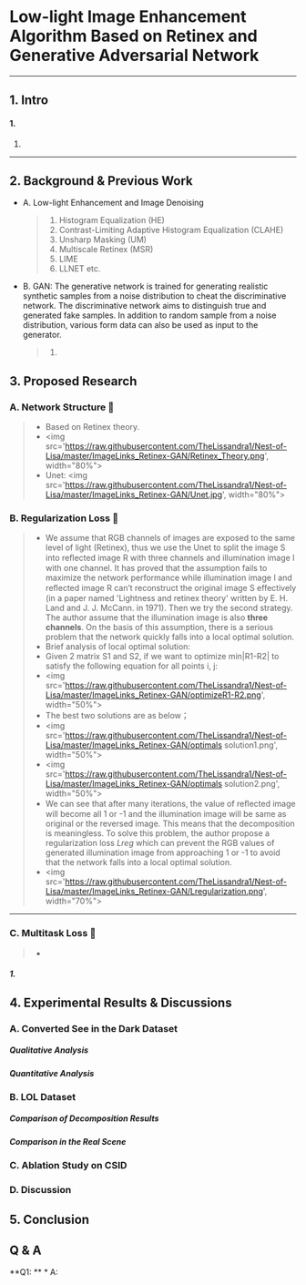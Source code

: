 # Low-light Image Enhancement Algorithm Based on Retinex and Generative Adversarial Network
* * *
## 1. Intro
#### 1. 
   1.

* * * 
## 2. Background & Previous Work
* A. Low-light Enhancement and Image Denoising
  > 1. Histogram Equalization (HE)
  > 2. Contrast-Limiting Adaptive Histogram Equalization (CLAHE)
  > 3. Unsharp Masking (UM)
  > 4. Multiscale Retinex (MSR)
  > 5. LIME
  > 6. LLNET etc.
* B. GAN: The generative network is trained for generating realistic synthetic samples from a noise distribution to cheat the discriminative network. The discriminative network aims to distinguish true and generated fake samples. In addition to random sample from a noise distribution, various form data can also be used as input to the generator.
  > 1. 

## 3. Proposed Research
### A. Network Structure  💜
   > * Based on Retinex theory.
   > * <img src='https://raw.githubusercontent.com/TheLissandra1/Nest-of-Lisa/master/ImageLinks_Retinex-GAN/Retinex_Theory.png', width="80%">
   > * Unet: 
   >   <img src='https://raw.githubusercontent.com/TheLissandra1/Nest-of-Lisa/master/ImageLinks_Retinex-GAN/Unet.jpg', width="80%">
   
### B. Regularization Loss 💜
   > * We assume that RGB channels of images are exposed to the same level of light (Retinex), thus we use the Unet to split the image S into reﬂected image R with three channels and illumination image I with one channel. It has proved that the assumption fails to maximize the network performance while illumination image I and reﬂected image R can’t reconstruct the original image S effectively (in a paper named 'Lightness and retinex theory' written by E. H. Land and J. J. McCann. in 1971). Then we try the second strategy. The author assume that the illumination image is also **three channels**. On the basis of this assumption, there is a serious problem that the network quickly falls into a local optimal solution. 
   > * Brief analysis of local optimal solution:
   > * Given 2 matrix S1 and S2, if we want to optimize min|R1-R2| to satisfy the following equation for all points i, j:
   > * <img src='https://raw.githubusercontent.com/TheLissandra1/Nest-of-Lisa/master/ImageLinks_Retinex-GAN/optimizeR1-R2.png', width="50%">
   > * The best two solutions are as below；
   > * <img src='https://raw.githubusercontent.com/TheLissandra1/Nest-of-Lisa/master/ImageLinks_Retinex-GAN/optimals solution1.png', width="50%">
   > * <img src='https://raw.githubusercontent.com/TheLissandra1/Nest-of-Lisa/master/ImageLinks_Retinex-GAN/optimals solution2.png', width="50%">
   > * We can see that after many iterations, the value of reﬂected image will become all 1 or -1 and the illumination image will be same as original or the reversed image. This means that the decomposition is meaningless. To solve this problem, the author propose a regularization loss *Lreg* which can prevent the RGB values of generated illumination image from approaching 1 or -1 to avoid that the network falls into a local optimal solution.
   > * <img src='https://raw.githubusercontent.com/TheLissandra1/Nest-of-Lisa/master/ImageLinks_Retinex-GAN/Lregularization.png', width="70%">

* * *
### C. Multitask Loss 💜 
   > * 
##### 1. 


## 4. Experimental Results & Discussions
### A. Converted See in the Dark Dataset
##### Qualitative Analysis
##### Quantitative Analysis

### B. LOL Dataset
##### Comparison of Decomposition Results
##### Comparison in the Real Scene

### C. Ablation Study on CSID
### D. Discussion

## 5. Conclusion


## Q & A 
**Q1: **
    * A:
